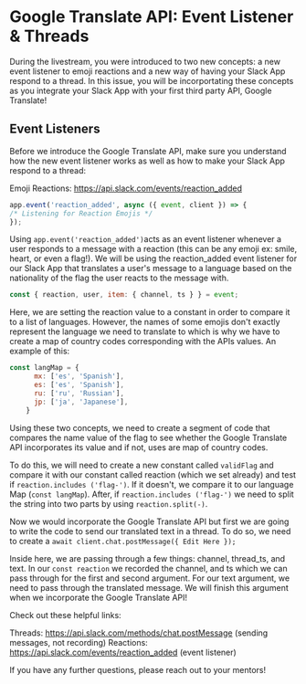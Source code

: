# Google Translate API: Event Listener & Threads

During the livestream, you were introduced to two new concepts: a new event listener to emoji reactions and a new way of having your Slack App respond to a thread. In this issue, you will be incorportating these concepts as you integrate your Slack App with your first third party API, Google Translate!

## Event Listeners

Before we introduce the Google Translate API, make sure you understand how the new event listener works as well as how to make your Slack App respond to a thread:

Emoji Reactions: https://api.slack.com/events/reaction_added
 ```javascript 
 app.event('reaction_added', async ({ event, client }) => {
 /* Listening for Reaction Emojis */
 });

```
Using ```app.event('reaction_added')```acts as an event listener whenever a user responds to a message with a reaction (this can be any emoji ex: smile, heart, or even a flag!). We will be using the reaction_added event listener for our Slack App that translates a user's message to a language based on the nationality of the flag the user reacts to the message with.

```javascript
const { reaction, user, item: { channel, ts } } = event;
```

Here, we are setting the reaction value to a constant in order to compare it to a list of languages. However, the names of some emojis don't exactly represent the language we need to translate to which is why we have to create a map of country codes corresponding with the APIs values. An example of this:
```javascript
const langMap = {
      mx: ['es', 'Spanish'],
      es: ['es', 'Spanish'],
      ru: ['ru', 'Russian'],
      jp: ['ja', 'Japanese'],
    }
```
Using these two concepts, we need to create a segment of code that compares the name value of the flag to see whether the Google Translate API incorporates its value and if not, uses are map of country codes.

To do this, we will need to create a new constant called ```validFlag``` and compare it with our constant called reaction (which we set already) and test if ```reaction.includes ('flag-')```. If it doesn't, we compare it to our language Map (```const langMap```). After, if ```reaction.includes ('flag-')``` we need to split the string into two parts by using ```reaction.split(-)```.

Now we would incorporate the Google Translate API but first we are going to write the code to send our translated text in a thread. To do so, we need to create a ```await client.chat.postMessage({ Edit Here });```

Inside here, we are passing through a few things: channel, thread_ts, and text. In our ```const reaction``` we recorded the channel, and ts which we can pass through for the first and second argument. For our text argument, we need to pass through the translated message. We will finish this argument when we incorporate the Google Translate API!

Check out these helpful links:

Threads: https://api.slack.com/methods/chat.postMessage (sending messages, not recording)
Reactions: https://api.slack.com/events/reaction_added (event listener)

If you have any further questions, please reach out to your mentors!





